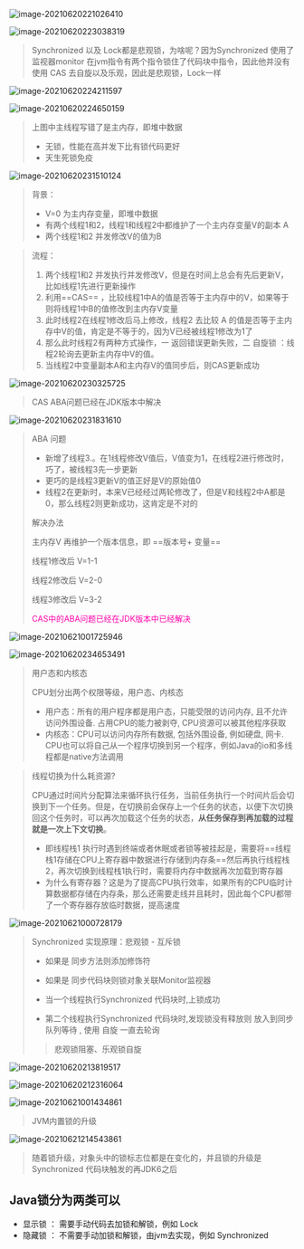 ![image-20210620221026410](锁.assets/image-20210620221026410.png)

![image-20210620223038319](锁.assets/image-20210620223038319.png)

> Synchronized 以及 Lock都是悲观锁，为啥呢？因为Synchronized 使用了监视器monitor  在jvm指令有两个指令锁住了代码块中指令，因此他并没有使用 CAS 去自旋以及乐观，因此是悲观锁，Lock一样

![image-20210620224211597](锁.assets/image-20210620224211597.png)

![image-20210620224650159](锁.assets/image-20210620224650159.png)

> 上图中主线程写错了是主内存，即堆中数据
>
> * 无锁，性能在高并发下比有锁代码更好
> * 天生死锁免疫

![image-20210620231510124](锁.assets/image-20210620231510124.png)

> 背景：
>
> * V=0 为主内存变量，即堆中数据
> * 有两个线程1和2，线程1和线程2中都维护了一个主内存变量V的副本 A  
> * 两个线程1和2   并发修改V的值为B

> 流程：
>
> 1. 两个线程1和2  并发执行并发修改V，但是在时间上总会有先后更新V，比如线程1先进行更新操作
> 2. 利用==CAS== ，比较线程1中A的值是否等于主内存中的V，如果等于则将线程1中B的值修改到主内存V变量
> 3. 此时线程2在线程1修改后马上修改，线程2 去比较 A 的值是否等于主内存中V的值，肯定是不等于的，因为V已经被线程1修改为1了
> 4. 那么此时线程2有两种方式操作，一 返回错误更新失败，二 自旋锁 ：线程2轮询去更新主内存中V的值。
> 5. 当线程2中变量副本A和主内存V的值同步后，则CAS更新成功



![image-20210620230325725](锁.assets/image-20210620230325725.png)

> CAS  ABA问题已经在JDK版本中解决



![image-20210620231831610](锁.assets/image-20210620231831610.png)

> ABA 问题
>
> * 新增了线程3.。在1线程修改V值后，V值变为1，在线程2进行修改时，巧了，被线程3先一步更新
> * 更巧的是线程3更新V的值正好是V的原始值0
> * 线程2在更新时，本来V已经经过两轮修改了，但是V和线程2中A都是0，那么线程2则更新成功，这肯定是不对的
>
> 解决办法
>
> 主内存V 再维护一个版本信息，即 ==版本号+ 变量==
>
> 线程1修改后 V=1-1
>
> 线程2修改后 V=2-0
>
> 线程3修改后 V=3-2
>
> <font color=ff00aa>CAS中的ABA问题已经在JDK版本中已经解决</font>

![image-20210621001725946](锁.assets/image-20210621001725946.png)

![image-20210620234653491](锁.assets/image-20210620234653491.png)

> 用户态和内核态
>
> CPU划分出两个权限等级，用户态、内核态
>
> * 用户态：所有的用户程序都是用户态，只能受限的访问内存, 且不允许访问外围设备. 占用CPU的能力被剥夺, CPU资源可以被其他程序获取
> * 内核态：CPU可以访问内存所有数据, 包括外围设备, 例如硬盘, 网卡. CPU也可以将自己从一个程序切换到另一个程序，例如Java的io和多线程都是native方法调用

> 线程切换为什么耗资源?
>
> CPU通过时间片分配算法来循环执行任务，当前任务执行一个时间片后会切换到下一个任务。但是，在切换前会保存上一个任务的状态，以便下次切换回这个任务时，可以再次加载这个任务的状态，**从任务保存到再加载的过程就是一次上下文切换**。
>
> * 即线程栈1 执行时遇到终端或者休眠或者锁等被挂起是，需要将==线程栈1存储在CPU上寄存器中数据进行存储到内存条==然后再执行线程栈2，再次切换到线程栈1执行时，需要将内存中数据再次加载到寄存器
> * 为什么有寄存器？这是为了提高CPU执行效率，如果所有的CPU临时计算数据都存储在内存条，那么还需要走线并且耗时，因此每个CPU都带了一个寄存器存放临时数据，提高速度

![image-20210621000728179](锁.assets/image-20210621000728179.png)

> Synchronized 实现原理：悲观锁 - 互斥锁  
>
> * 如果是 同步方法则添加修饰符
>
> * 如果是 同步代码块则锁对象关联Monitor监视器
> * 当一个线程执行Synchronized 代码块时,上锁成功
> * 第二个线程执行Synchronized 代码块时,发现锁没有释放则 放入到同步队列等待 , 使用 自旋 一直去轮询
>
> > 悲观锁阻塞、乐观锁自旋

![image-20210620213819517](锁.assets/image-20210620213819517.png)



![image-20210620212316064](锁.assets/image-20210620212316064.png)

![image-20210621001434861](锁.assets/image-20210621001434861.png)

> JVM内置锁的升级

![image-20210621214543861](锁.assets/image-20210621214543861.png)

> 随着锁升级，对象头中的锁标志位都是在变化的，并且锁的升级是 Synchronized 代码块触发的再JDK6之后

## Java锁分为两类可以

* 显示锁 ： 需要手动代码去加锁和解锁，例如 Lock
* 隐藏锁 ： 不需要手动加锁和解锁，由jvm去实现，例如 Synchronized  
